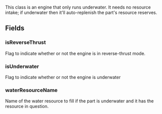             
This class is an engine that only runs underwater. It needs no resource intake; if underwater then it'll auto-replenish the part's resource reserves.
        
## Fields

### isReverseThrust
Flag to indicate whether or not the engine is in reverse-thrust mode.
### isUnderwater
Flag to indicate whether or not the engine is underwater
### waterResourceName
Name of the water resource to fill if the part is underwater and it has the resource in question.

